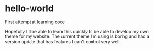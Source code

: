 # hello-world
First attempt at learning code

Hopefully I'll be able to learn this quickly to be able to develop my own theme for my website.
The current theme I'm using is boring and had a version update that has features I can't control very well.
